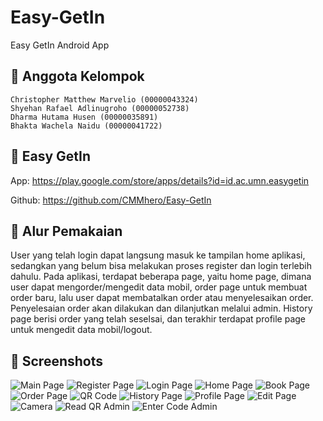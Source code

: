 # Easy-GetIn
Easy GetIn Android App

## 👥 Anggota Kelompok
```
Christopher Matthew Marvelio (00000043324)
Shyehan Rafael Adlinugroho (00000052738)
Dharma Hutama Husen (00000035891)
Bhakta Wachela Naidu (00000041722)
```

## 🚗 Easy GetIn
App: <https://play.google.com/store/apps/details?id=id.ac.umn.easygetin>

Github: <https://github.com/CMMhero/Easy-GetIn>

## 📱 Alur Pemakaian
User yang telah login dapat langsung masuk ke tampilan home aplikasi, sedangkan yang belum bisa melakukan proses register dan login terlebih dahulu. Pada aplikasi, terdapat beberapa page, yaitu home page, dimana user dapat mengorder/mengedit data mobil, order page untuk membuat order baru, lalu user dapat membatalkan order atau menyelesaikan order. Penyelesaian order akan dilakukan dan dilanjutkan melalui admin. History page berisi order yang telah seselsai, dan terakhir terdapat profile page untuk mengedit data mobil/logout.

## 📸 Screenshots
![Main Page](./screenshots/Main.png)
![Register Page](./screenshots/Register.png)
![Login Page](./screenshots/Login.png)
![Home Page](./screenshots/Home.png)
![Book Page](./screenshots/Book.png)
![Order Page](./screenshots/Order.png)
![QR Code](./screenshots/QR.png)
![History Page](./screenshots/History.png)
![Profile Page](./screenshots/Profile.png)
![Edit Page](./screenshots/Edit.png)
![Camera](./screenshots/Camera.png)
![Read QR Admin](./screenshots/Read_QR.png)
![Enter Code Admin](./screenshots/Enter_Code.png)

